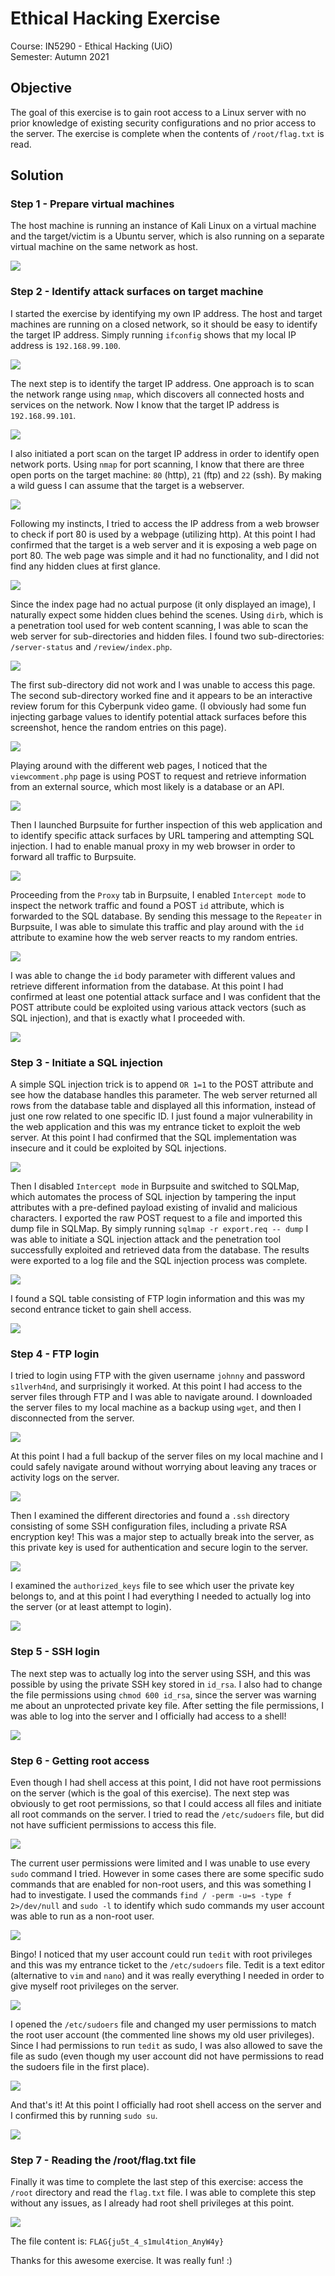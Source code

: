 # Ethical Hacking Exercise
Course: IN5290 - Ethical Hacking (UiO) \
Semester: Autumn 2021

## Objective
The goal of this exercise is to gain root access to a Linux server with no prior knowledge of existing security configurations and no prior access to the server. The exercise is complete when the contents of `/root/flag.txt` is read. 

## Solution
### Step 1 - Prepare virtual machines
The host machine is running an instance of Kali Linux on a virtual machine and the target/victim is a Ubuntu server, which is also running on a separate virtual machine on the same network as host. 

![](https://user-images.githubusercontent.com/8083228/138131002-ba2368a6-bd5d-4f2e-82a8-edb4458b2405.png)

### Step 2 - Identify attack surfaces on target machine
I started the exercise by identifying my own IP address. The host and target machines are running on a closed network, so it should be easy to identify the target IP address. Simply running `ifconfig` shows that my local IP address is `192.168.99.100`. 

![](https://user-images.githubusercontent.com/8083228/138134863-ae69e3fb-ebf7-457c-84dd-177c4f0306ef.png)

The next step is to identify the target IP address. One approach is to scan the network range using `nmap`, which discovers all connected hosts and services on the network. Now I know that the target IP address is `192.168.99.101`. 

![](https://user-images.githubusercontent.com/8083228/138136615-0c6ce3c2-bca2-469f-9b1a-388d1744a293.png)

I also initiated a port scan on the target IP address in order to identify open network ports. Using `nmap` for port scanning, I know that there are three open ports on the target machine: `80` (http), `21` (ftp) and `22` (ssh). By making a wild guess I can assume that the target is a webserver. 

![](https://user-images.githubusercontent.com/8083228/138137931-eed274b6-479e-4f08-b8e3-5003ede367ab.png)

Following my instincts, I tried to access the IP address from a web browser to check if port 80 is used by a webpage (utilizing http). At this point I had confirmed that the target is a web server and it is exposing a web page on port 80. The web page was simple and it had no functionality, and I did not find any hidden clues at first glance. 

![](https://user-images.githubusercontent.com/8083228/138142857-e8fc789f-e04e-4d3c-a9f1-2fc1db6e7db8.png)

Since the index page had no actual purpose (it only displayed an image), I naturally expect some hidden clues behind the scenes. Using `dirb`, which is a penetration tool used for web content scanning, I was able to scan the web server for sub-directories and hidden files. I found two sub-directories: `/server-status` and `/review/index.php`. 

![](https://user-images.githubusercontent.com/8083228/138144585-5073f649-90a6-416e-81eb-3ebc50c04d93.png)

The first sub-directory did not work and I was unable to access this page. The second sub-directory worked fine and it appears to be an interactive review forum for this Cyberpunk video game. (I obviously had some fun injecting garbage values to identify potential attack surfaces before this screenshot, hence the random entries on this page).

![](https://user-images.githubusercontent.com/8083228/138146444-3c20fcf8-3c32-4f18-b09c-77d0157127af.png)

Playing around with the different web pages, I noticed that the `viewcomment.php` page is using POST to request and retrieve information from an external source, which most likely is a database or an API. 

![](https://user-images.githubusercontent.com/8083228/138147468-59b69976-44cd-4bcb-96f2-4977c626d055.png)

Then I launched Burpsuite for further inspection of this web application and to identify specific attack surfaces by URL tampering and attempting SQL injection. I had to enable manual proxy in my web browser in order to forward all traffic to Burpsuite. 

![](https://user-images.githubusercontent.com/8083228/138149469-a2b32e96-3d65-4c39-a214-f0b1c69d0d6a.png)

Proceeding from the `Proxy` tab in Burpsuite, I enabled `Intercept mode` to inspect the network traffic and found a POST `id` attribute, which is forwarded to the SQL database. By sending this message to the `Repeater` in Burpsuite, I was able to simulate this traffic and play around with the `id` attribute to examine how the web server reacts to my random entries. 

![](https://user-images.githubusercontent.com/8083228/138150817-805ef730-7988-4ad5-82f8-160369c54b45.png)

I was able to change the `id` body parameter with different values and retrieve different information from the database. At this point I had confirmed at least one potential attack surface and I was confident that the POST attribute could be exploited using various attack vectors (such as SQL injection), and that is exactly what I proceeded with.

![](https://user-images.githubusercontent.com/8083228/138151419-8cd8ebc0-f33c-4206-ae03-033e5302633e.png)

### Step 3 - Initiate a SQL injection
A simple SQL injection trick is to append `OR 1=1` to the POST attribute and see how the database handles this parameter. The web server returned all rows from the database table and displayed all this information, instead of just one row related to one specific ID. I just found a major vulnerability in the web application and this was my entrance ticket to exploit the web server. At this point I had confirmed that the SQL implementation was insecure and it could be exploited by SQL injections. 

![](https://user-images.githubusercontent.com/8083228/138153174-ad89f170-bd8e-4746-84c1-6d520f10b4f0.png)

Then I disabled `Intercept mode` in Burpsuite and switched to SQLMap, which automates the process of SQL injection by tampering the input attributes with a pre-defined payload existing of invalid and malicious characters. I exported the raw POST request to a file and imported this dump file in SQLMap. By simply running `sqlmap -r export.req -- dump` I was able to initiate a SQL injection attack and the penetration tool successfully exploited and retrieved data from the database. The results were exported to a log file and the SQL injection process was complete.

![](https://user-images.githubusercontent.com/8083228/138155830-a62f810a-84e7-47d8-9b4d-3e7171df9103.png)

I found a SQL table consisting of FTP login information and this was my second entrance ticket to gain shell access. 

![](https://user-images.githubusercontent.com/8083228/138156552-b5fe987b-81ce-4838-baea-ee8f1477341c.png)

### Step 4 - FTP login
I tried to login using FTP with the given username `johnny` and password `s1lverh4nd`, and surprisingly it worked. At this point I had access to the server files through FTP and I was able to navigate around. I downloaded the server files to my local machine as a backup using `wget`, and then I disconnected from the server. 

![](https://user-images.githubusercontent.com/8083228/138161326-6729b53c-a867-4425-8040-d28ab7e1db91.png)

At this point I had a full backup of the server files on my local machine and I could safely navigate around without worrying about leaving any traces or activity logs on the server.

![](https://user-images.githubusercontent.com/8083228/138162483-abac8770-ee15-4aa7-8d4e-62b299848a31.png)

Then I examined the different directories and found a `.ssh` directory consisting of some SSH configuration files, including a private RSA encryption key! This was a major step to actually break into the server, as this private key is used for authentication and secure login to the server. 

![](https://user-images.githubusercontent.com/8083228/138163276-78be8dd5-def1-4565-9c1e-5d8e5149a017.png)

I examined the `authorized_keys` file to see which user the private key belongs to, and at this point I had everything I needed to actually log into the server (or at least attempt to login). 

![](https://user-images.githubusercontent.com/8083228/138164296-44edf054-4b10-478b-b541-7c29210fd61e.png)

### Step 5 - SSH login
The next step was to actually log into the server using SSH, and this was possible by using the private SSH key stored in `id_rsa`. I also had to change the file permissions using `chmod 600 id_rsa`, since the server was warning me about an unprotected private key file. After setting the file permissions, I was able to  log into the server and I officially had access to a shell! 

![](https://user-images.githubusercontent.com/8083228/138165087-824b5e52-b80a-455b-b4e7-2c86daa5f3b6.png)

### Step 6 - Getting root access
Even though I had shell access at this point, I did not have root permissions on the server (which is the goal of this exercise). The next step was obviously to get root permissions, so that I could access all files and initiate all root commands on the server. I tried to read the `/etc/sudoers` file, but did not have sufficient permissions to access this file.

![](https://user-images.githubusercontent.com/8083228/138166786-89c7b683-1851-410a-b70d-71d1c0a31d6a.png)

The current user permissions were limited and I was unable to use every `sudo` command I tried. However in some cases there are some specific sudo commands that are enabled for non-root users, and this was something I had to investigate. I used the commands `find / -perm -u=s -type f 2>/dev/null` and `sudo -l` to identify which sudo commands my user account was able to run as a non-root user. 

![](https://user-images.githubusercontent.com/8083228/138168178-c21d40a0-9e60-403d-a238-5a6ac302398b.png)

Bingo! I noticed that my user account could run `tedit` with root privileges and this was my entrance ticket to the `/etc/sudoers` file. Tedit is a text editor (alternative to `vim` and `nano`) and it was really everything I needed in order to give myself root privileges on the server.

![](https://user-images.githubusercontent.com/8083228/138169116-3140f94f-5d77-40ba-8f41-410412f2780e.png)

I opened the `/etc/sudoers` file and changed my user permissions to match the root user account (the commented line shows my old user privileges). Since I had permissions to run `tedit` as sudo, I was also allowed to save the file as sudo (even though my user account did not have permissions to read the sudoers file in the first place). 

![](https://user-images.githubusercontent.com/8083228/138170411-6a8b7f83-a026-49cb-b2ee-c4d078e1c43d.png)

And that's it! At this point I officially had root shell access on the server and I confirmed this by running `sudo su`. 

![](https://user-images.githubusercontent.com/8083228/138170972-9da27d05-9725-4e42-b4e7-27b6c4c5bbb7.png)

### Step 7 - Reading the /root/flag.txt file
Finally it was time to complete the last step of this exercise: access the `/root` directory and read the `flag.txt` file. I was able to complete this step without any issues, as I already had root shell privileges at this point. 

![](https://user-images.githubusercontent.com/8083228/138171400-f1f640de-56ee-4448-b751-3a2f92d1a79d.png)

The file content is: `FLAG{ju5t_4_s1mul4tion_AnyW4y}` 

Thanks for this awesome exercise. It was really fun! :)
